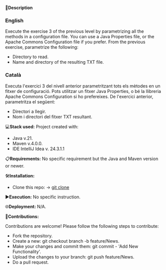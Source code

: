 📄**Description**

### English
Execute the exercise 3 of the previous level by parametrizing all the methods in a configuration file.
You can use a Java Properties file, or the Apache Commons Configuration file if you prefer. 
From the previous exercise, parametrize the following:

- Directory to read.
- Name and directory of the resulting TXT file.

### Català

Executa l'exercici 3 del nivell anterior parametritzant tots els mètodes en un fitxer de configuració.
Pots utilitzar un fitxer Java Properties, o bé la llibreria Apache Commons Configuration si ho prefereixes.
De l'exercici anterior, parametritza el següent:

- Directori a llegir.
- Nom i directori del fitxer TXT resultant.

💻**Stack used:**
Project created with:
- Java v.21.
- Maven v.4.0.0.
- IDE IntelliJ Idea v. 24.3.1.1

📋**Requirements:**
No specific requirement but the Java and Maven version or newer.

🛠️**Installation:**
- Clone this repo: -> [git clone](https://github.com/isaac-diez/1.5-Java-Utils.git)

▶️**Execution:** No specific instruction.

🌐**Deployment:** N/A.

🤝**Contributions:**

Contributions are welcome! Please follow the following steps to contribute:

- Fork the repository.
- Create a new: git checkout branch -b feature/News.
- Make your changes and commit them: git commit - 'Add New Functionality'.
- Upload the changes to your branch: git push feature/News.
- Do a pull request.
